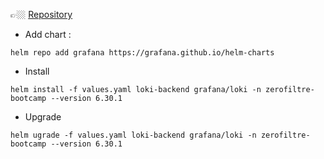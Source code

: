 👉🏼 [Repository]()

- Add chart :
```shell
helm repo add grafana https://grafana.github.io/helm-charts
```

- Install
```shell
helm install -f values.yaml loki-backend grafana/loki -n zerofiltre-bootcamp --version 6.30.1
```


- Upgrade
```shell
helm ugrade -f values.yaml loki-backend grafana/loki -n zerofiltre-bootcamp --version 6.30.1
```